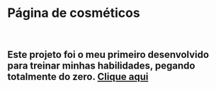 <h1> Página de cosméticos </h1> 
<br>
<h2>Este projeto foi o meu primeiro desenvolvido para treinar minhas habilidades, pegando totalmente do zero. <a href="https://felippejfdev.github.io/pj-pag-maq/">Clique aqui</a></h2>
